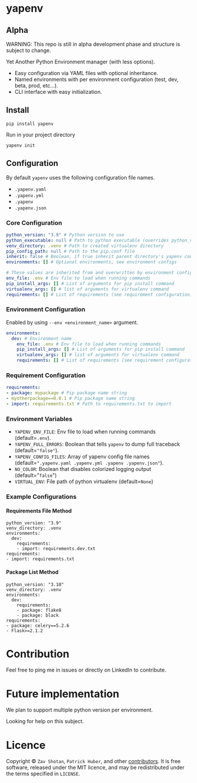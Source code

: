 # yapenv

## Alpha

WARNING: This repo is still in alpha development phase and structure is subject to change.

Yet Another Python Environment manager (with less options).

- Easy configuration via YAML files with optional inheritance.
- Named environments with per environment configuration (test, dev, beta, prod, etc...).
- CLI interface with easy initialization.

## Install

```shell
pip install yapenv
```

Run in your project directory

```
yapenv init
```

## Configuration

By default `yapenv` uses the following configuration file names.

- `.yapenv.yaml`
- `.yapenv.yml`
- `.yapenv`
- `.yapenv.json`

### Core Configuration

```yaml
python_version: "3.9" # Python version to use
python_executable: null # Path to python executable (overrides python_version)
venv_directory: .venv # Path to created virtualenv directory
pip_config_path: null # Path to the pip.conf file
inherit: false # Boolean, if true inherit parent directory's yapenv configuration
environments: [] # Optional environments, see environment configs

# These values are inherited from and overwritten by environment configuration
env_file: .env # Env file to load when running commands
pip_install_args: [] # List of arguments for pip install command
virtualenv_args: [] # list of arguments for virtualenv command
requirements: [] # List of requirements (see requirement configuration)
```
### Environment Configuration

Enabled by using `--env <environment_name>` argument.

```yaml
environments:
  dev: # Environment name
    env_file: .env # Env file to load when running commands
    pip_install_args: [] # List of arguments for pip install command
    virtualenv_args: [] # list of arguments for virtualenv command
    requirements: [] # List of requirements (see requirement configuration)
```

### Requirement Configuration

```yaml
requirements:
- package: mypackage # Pip package name string
- myotherpackage==0.0.1 # Pip package name string
- import: requirements.txt # Path to requirements.txt to import
```

### Environment Variables

- `YAPENV_ENV_FILE`: Env file to load when running commands (default=`.env`).
- `YAPENV_FULL_ERRORS`: Boolean that tells `yapenv` to dump full traceback (default=`"false"`).
- `YAPENV_CONFIG_FILES`: Array of yapenv config file names (default=`".yapenv.yaml .yapenv.yml .yapenv .yapenv.json"`).
- `NO_COLOR`: Boolean that disables colorized logging output (default="`false`")
- `VIRTUAL_ENV`: File path of python virtualenv (default=`None`)

### Example Configurations

#### Requirements File Method
```
python_version: "3.9"
venv_directory: .venv
environments:
  dev:
    requirements:
    - import: requirements.dev.txt
requirements:
- import: requirements.txt
```

#### Package List Method
```
python_version: "3.10"
venv_directory: .venv
environments:
  dev:
    requirements:
    - package: flake8
    - package: black
requirements:
- package: celery==5.2.6
- Flask>=2.1.2
```

# Contribution

Feel free to ping me in issues or directly on LinkedIn to contribute.

# Future implementation

We plan to support multiple python version per environment.

Looking for help on this subject.

# Licence

Copyright ©
`Zav Shotan`, `Patrick Huber`, and other [contributors](graphs/contributors).
It is free software, released under the MIT licence, and may be redistributed under the terms specified in `LICENSE`.
